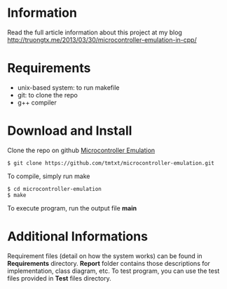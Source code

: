 # Information

Read the full article information about this project at my blog
<http://truongtx.me/2013/03/30/microcontroller-emulation-in-cpp/>

# Requirements

* unix-based system: to run makefile
* git: to clone the repo
* g++ compiler

# Download and Install

Clone the repo on github
[Microcontroller Emulation](https://github.com/tommytxtruong/microcontroller-emulation)

    $ git clone https://github.com/tmtxt/microcontroller-emulation.git

To compile, simply run make

    $ cd microcontroller-emulation
    $ make

To execute program, run the output file **main**

# Additional Informations

Requirement files (detail on how the system works) can be found in
**Requirements** directory. **Report** folder
contains those descriptions for implementation, class diagram, etc. To test
program, you can use the test files provided in **Test** files directory.
